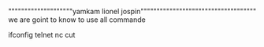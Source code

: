""""""""""""""""""""yamkam lionel jospin""""""""""""""""""""""""""""""""""""
we are goint to know to use all commande

ifconfig
telnet
nc
cut

